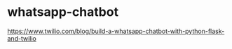 # whatsapp-chatbot

https://www.twilio.com/blog/build-a-whatsapp-chatbot-with-python-flask-and-twilio
